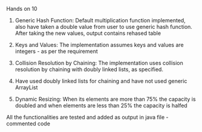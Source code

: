 Hands on 10 

1. Generic Hash Function: Default multiplication function implemented, also have taken a double value from user to use generic hash function. After taking the new values, output contains rehased table

2. Keys and Values: The implementation assumes keys and values are integers - as per the requirement

3. Collision Resolution by Chaining: The implementation uses collision resolution by chaining with doubly linked lists, as specified.

4. Have used doubly linked lists for chaining and have not used generic ArrayList 

5. Dynamic Resizing: When its elements are more than 75% the capacity is doubled and when elements are less than 25% the capacity is halfed

All the functionalities are tested and added as output in java file - commented code
